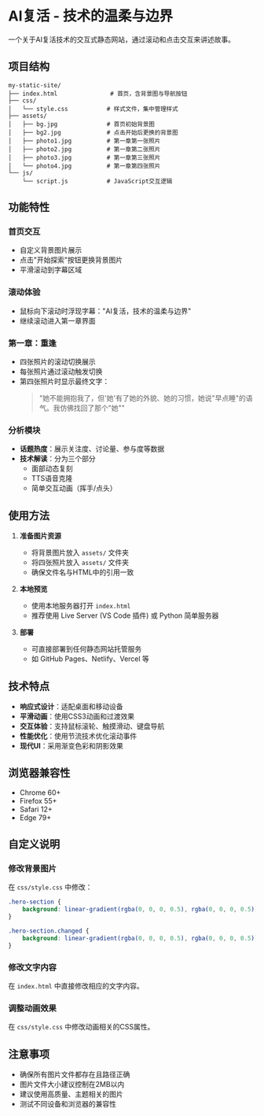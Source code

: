 # AI复活 - 技术的温柔与边界

一个关于AI复活技术的交互式静态网站，通过滚动和点击交互来讲述故事。

## 项目结构

```
my-static-site/
├── index.html               # 首页，含背景图与导航按钮
├── css/
│   └── style.css           # 样式文件，集中管理样式
├── assets/
│   ├── bg.jpg              # 首页初始背景图
│   ├── bg2.jpg             # 点击开始后更换的背景图
│   ├── photo1.jpg          # 第一章第一张照片
│   ├── photo2.jpg          # 第一章第二张照片
│   ├── photo3.jpg          # 第一章第三张照片
│   └── photo4.jpg          # 第一章第四张照片
└── js/
    └── script.js           # JavaScript交互逻辑
```

## 功能特性

### 首页交互
- 自定义背景图片展示
- 点击"开始探索"按钮更换背景图片
- 平滑滚动到字幕区域

### 滚动体验
- 鼠标向下滚动时浮现字幕："AI复活，技术的温柔与边界"
- 继续滚动进入第一章界面

### 第一章：重逢
- 四张照片的滚动切换展示
- 每张照片通过滚动触发切换
- 第四张照片时显示最终文字：
  > "她不能拥抱我了，但'她'有了她的外貌、她的习惯，她说"早点睡"的语气。我仿佛找回了那个"她""

### 分析模块
- **话题热度**：展示关注度、讨论量、参与度等数据
- **技术解读**：分为三个部分
  - 面部动态复刻
  - TTS语音克隆
  - 简单交互动画（挥手/点头）

## 使用方法

1. **准备图片资源**
   - 将背景图片放入 `assets/` 文件夹
   - 将四张照片放入 `assets/` 文件夹
   - 确保文件名与HTML中的引用一致

2. **本地预览**
   - 使用本地服务器打开 `index.html`
   - 推荐使用 Live Server (VS Code 插件) 或 Python 简单服务器

3. **部署**
   - 可直接部署到任何静态网站托管服务
   - 如 GitHub Pages、Netlify、Vercel 等

## 技术特点

- **响应式设计**：适配桌面和移动设备
- **平滑动画**：使用CSS3动画和过渡效果
- **交互体验**：支持鼠标滚轮、触摸滑动、键盘导航
- **性能优化**：使用节流技术优化滚动事件
- **现代UI**：采用渐变色彩和阴影效果

## 浏览器兼容性

- Chrome 60+
- Firefox 55+
- Safari 12+
- Edge 79+

## 自定义说明

### 修改背景图片
在 `css/style.css` 中修改：
```css
.hero-section {
    background: linear-gradient(rgba(0, 0, 0, 0.5), rgba(0, 0, 0, 0.5)), url('../assets/bg.jpg');
}

.hero-section.changed {
    background: linear-gradient(rgba(0, 0, 0, 0.5), rgba(0, 0, 0, 0.5)), url('../assets/bg2.jpg');
}
```

### 修改文字内容
在 `index.html` 中直接修改相应的文字内容。

### 调整动画效果
在 `css/style.css` 中修改动画相关的CSS属性。

## 注意事项

- 确保所有图片文件都存在且路径正确
- 图片文件大小建议控制在2MB以内
- 建议使用高质量、主题相关的图片
- 测试不同设备和浏览器的兼容性 
